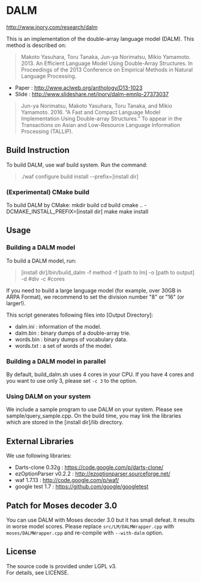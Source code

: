 # DALM
<http://www.jnory.com/research/dalm>

This is an implementation of the double-array language model (DALM).
This method is described on:
> Makoto Yasuhara, Toru Tanaka, Jun-ya Norimatsu, Mikio Yamamoto. 2013. An Efficient Language Model Using Double-Array Structures. In Proceedings of the 2013 Conference on Empirical Methods in Natural Language Processing.

* Paper : <http://www.aclweb.org/anthology/D13-1023>
* Slide : <http://www.slideshare.net/jnory/dalm-emnlp-27373037>

> Jun-ya Norimatsu, Makoto Yasuhara, Toru Tanaka, and Mikio Yamamoto. 2016. “A Fast and Compact Language Model Implementation Using Double-array Structures.” To appear in the Transactions on Asian and Low-Resource Language Information Processing (TALLIP). 


## Build Instruction
To build DALM, use waf build system.
Run the command:
> ./waf configure build install --prefix=[install dir]


### (Experimental) CMake build
To build DALM by CMake:
  mkdir build
  cd build
  cmake .. -DCMAKE_INSTALL_PREFIX=[install dir]
  make
  make install

## Usage
### Building a DALM model
To build a DALM model, run:
> [install dir]/bin/build_dalm -f method -f [path to lm] -o [path to output] -d #div -c #cores

If you need to build a large language model (for example, over 30GB in ARPA Format),
we recommend to set the division number "8" or "16" (or larger!).

This script generates following files into [Output Directory]:

* dalm.ini : information of the model.
* dalm.bin : binary dumps of a double-array trie.
* words.bin : binary dumps of vocabulary data.
* words.txt : a set of words of the model.

### Building a DALM model in parallel
By default, build_dalm.sh uses 4 cores in your CPU.
If you have 4 cores and you want to use only 3, please set `-c 3` to the option.

### Using DALM on your system
We include a sample program to use DALM on your system.
Please see sample/query_sample.cpp.
On the build time, you may link the libraries which are stored in the [install dir]/lib directory.

## External Libraries
We use following libraries:

* Darts-clone 0.32g : <https://code.google.com/p/darts-clone/>
* ezOptionParser v0.2.2 : <http://ezoptionparser.sourceforge.net/>
* waf 1.7.13 : <http://code.google.com/p/waf/>
* google test 1.7 : <https://github.com/google/googletest>

## Patch for Moses decoder 3.0
You can use DALM with Moses decoder 3.0 but it has small defeat. It results in worse model scores.
Please replace `src/LM/DALMWrapper.cpp` with `moses/DALMWrapper.cpp` and re-compile with `--with-dalm` option.

## License
The source code is provided under LGPL v3.  
For details, see LICENSE.
